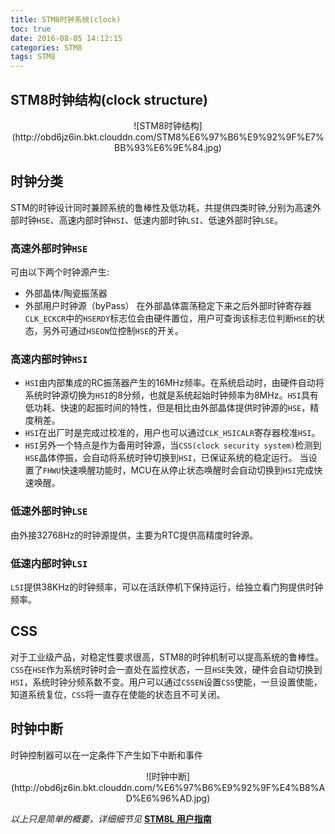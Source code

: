 ```yaml
---
title: STM8时钟系统(clock)
toc: true
date: 2016-08-05 14:12:15
categories: STM8
tags: STM8
---
```

## STM8时钟结构(clock structure)
<center>![STM8时钟结构](http://obd6jz6in.bkt.clouddn.com/STM8%E6%97%B6%E9%92%9F%E7%BB%93%E6%9E%84.jpg)</center>

## 时钟分类
STM的时钟设计同时兼顾系统的鲁棒性及低功耗，共提供四类时钟,分别为高速外部时钟`HSE`、高速内部时钟`HSI`、低速内部时钟`LSI`、低速外部时钟`LSE`。

### 高速外部时钟`HSE`
可由以下两个时钟源产生:
- 外部晶体/陶瓷振荡器
- 外部用户时钟源（byPass）
在外部晶体震荡稳定下来之后外部时钟寄存器`CLK_ECKCR`中的`HSERDY`标志位会由硬件置位，用户可查询该标志位判断`HSE`的状态，另外可通过`HSEON`位控制`HSE`的开关。

### 高速内部时钟`HSI`
- `HSI`由内部集成的RC振荡器产生的16MHz频率。在系统启动时，由硬件自动将系统时钟源切换为`HSI`的8分频，也就是系统起始时钟频率为8MHz。`HSI`具有低功耗、快速的起振时间的特性，但是相比由外部晶体提供时钟源的`HSE`，精度稍差。
- `HSI`在出厂时是完成过校准的，用户也可以通过`CLK_HSICALR`寄存器校准`HSI`。
- `HSI`另外一个特点是作为备用时钟源，当`CSS(clock security system)`检测到`HSE`晶体停振，会自动将系统时钟切换到`HSI`，已保证系统的稳定运行。
当设置了`FHWU`快速唤醒功能时，MCU在从停止状态唤醒时会自动切换到`HSI`完成快速唤醒。

### 低速外部时钟`LSE`
由外接32768Hz的时钟源提供，主要为RTC提供高精度时钟源。

### 低速内部时钟`LSI`
`LSI`提供38KHz的时钟频率，可以在活跃停机下保持运行，给独立看门狗提供时钟频率。

## CSS
对于工业级产品，对稳定性要求很高，STM8的时钟机制可以提高系统的鲁棒性。`CSS`在`HSE`作为系统时钟时会一直处在监控状态，一旦`HSE`失效，硬件会自动切换到`HSI`，系统时钟分频系数不变。用户可以通过`CSSEN`设置`CSS`使能，一旦设置使能，知道系统复位，`CSS`将一直存在使能的状态且不可关闭。

## 时钟中断
时钟控制器可以在一定条件下产生如下中断和事件
<center>![时钟中断](http://obd6jz6in.bkt.clouddn.com/%E6%97%B6%E9%92%9F%E4%B8%AD%E6%96%AD.jpg)</center>

*以上只是简单的概要，详细细节见* **[STM8L 用户指南](http://obd6jz6in.bkt.clouddn.com/STM8L%20%E7%94%A8%E6%88%B7%E6%8C%87%E5%8D%97.pdf)** 